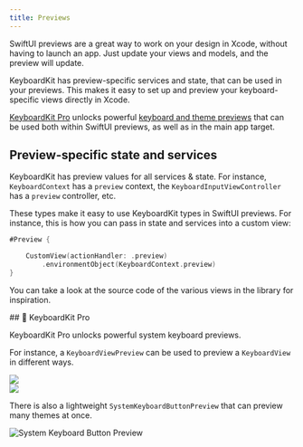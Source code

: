 ```yaml
---
title: Previews
---
```


SwiftUI previews are a great way to work on your design in Xcode, without having to launch an app. Just update your views and models, and the preview will update.

KeyboardKit has preview-specific services and state, that can be used in your previews. This makes it easy to set up and preview your keyboard-specific views directly in Xcode.

[KeyboardKit Pro][Pro] unlocks powerful [keyboard and theme previews](#pro) that can be used both within SwiftUI previews, as well as in the main app target.



## Preview-specific state and services 

KeyboardKit has preview values for all services & state. For instance, ``KeyboardContext`` has a ``preview`` context, the ``KeyboardInputViewController`` has a ``preview`` controller, etc. 

These types make it easy to use KeyboardKit types in SwiftUI previews. For instance, this is how you can pass in state and services into a custom view:

```swift
#Preview {

    CustomView(actionHandler: .preview)
        .environmentObject(KeyboardContext.preview)
}
```

You can take a look at the source code of the various views in the library for inspiration.



<a name="pro">
## 👑 KeyboardKit Pro

KeyboardKit Pro unlocks powerful system keyboard previews.

For instance, a `KeyboardViewPreview` can be used to preview a ``KeyboardView`` in different ways.

<div class="grid col2">
    <div><img src="{{page.assets}}keyboardviewpreview.jpg" /></div>
    <div><img src="{{page.assets}}keyboardviewpreview-theme.jpg" /></div>
</div>

There is also a lightweight `SystemKeyboardButtonPreview` that can preview many themes at once.

![System Keyboard Button Preview]({{page.assets}}keyboardbuttonpreview.jpg)


[Pro]: /pro
